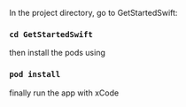 In the project directory, go to GetStartedSwift:

### `cd GetStartedSwift`

then install the pods using

### `pod install`

finally run the app with xCode
